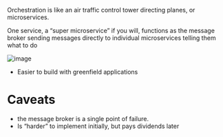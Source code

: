 Orchestration is like an air traffic control tower directing planes, or microservices. 

One service, a “super microservice” if you will, functions as the message broker sending messages directly to individual microservices telling them what to do

![image](https://images.ctfassets.net/0uuz8ydxyd9p/6mYJT05Hrcg8RsHuCn3xU9/0268b5f27143e78d96b110be5b5d27aa/ezgif.com-optimize__6_.gif)



- Easier to build with greenfield applications


# Caveats
- the message broker is a single point of failure.
- Is “harder” to implement initially, but pays dividends later
